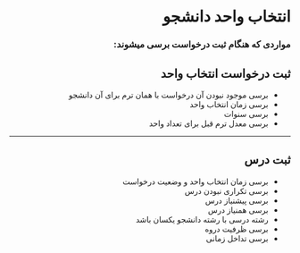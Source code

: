 <h1 id="rtl-markdown" dir="rtl">انتخاب واحد دانشجو</h1>
<div dir="rtl">
<h3 dir="rtl">مواردی که هنگام ثبت درخواست برسی میشوند:</h3>
<h2 id="-" dir="rtl"> ثبت درخواست انتخاب واحد</h2>
<ul>
<li>برسی موجود نبودن آن درخواست با همان ترم برای آن دانشجو</li>
<li>برسی زمان انتخاب واحد</li>
<li>برسی سنوات</li>
<li>برسی معدل ترم قبل برای تعداد واحد</li>
</ul>
<hr />


<h2 id="-" dir="rtl"> ثبت درس</h2>
<ul>
<li>برسی زمان انتخاب واحد و وضعیت درخواست</li>
<li>برسی تکراری نبودن درس</li>
<li>برسی پیشنیاز درس</li>
<li>برسی همنیاز درس</li>
<li>رشته درسی با رشته دانشجو یکسان باشد</li>
<li>برسی ظرفیت دروه</li>
<li>برسی تداخل زمانی</li>
</ul>
</div>